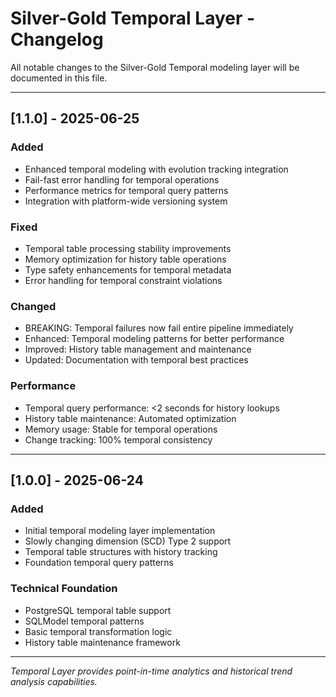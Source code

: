 # Silver-Gold Temporal Layer - Changelog

All notable changes to the Silver-Gold Temporal modeling layer will be documented in this file.

---

## [1.1.0] - 2025-06-25
### Added
- Enhanced temporal modeling with evolution tracking integration
- Fail-fast error handling for temporal operations
- Performance metrics for temporal query patterns
- Integration with platform-wide versioning system

### Fixed
- Temporal table processing stability improvements
- Memory optimization for history table operations
- Type safety enhancements for temporal metadata
- Error handling for temporal constraint violations

### Changed
- BREAKING: Temporal failures now fail entire pipeline immediately
- Enhanced: Temporal modeling patterns for better performance
- Improved: History table management and maintenance
- Updated: Documentation with temporal best practices

### Performance
- Temporal query performance: <2 seconds for history lookups
- History table maintenance: Automated optimization
- Memory usage: Stable for temporal operations
- Change tracking: 100% temporal consistency

---

## [1.0.0] - 2025-06-24
### Added
- Initial temporal modeling layer implementation
- Slowly changing dimension (SCD) Type 2 support
- Temporal table structures with history tracking
- Foundation temporal query patterns

### Technical Foundation
- PostgreSQL temporal table support
- SQLModel temporal patterns
- Basic temporal transformation logic
- History table maintenance framework

---

*Temporal Layer provides point-in-time analytics and historical trend analysis capabilities.*